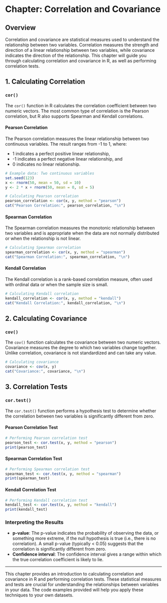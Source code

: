 # Chapter: Correlation and Covariance

## Overview

Correlation and covariance are statistical measures used to understand the relationship between two variables. Correlation measures the strength and direction of a linear relationship between two variables, while covariance indicates the direction of the relationship. This chapter will guide you through calculating correlation and covariance in R, as well as performing correlation tests.

## 1. Calculating Correlation

### `cor()`

The `cor()` function in R calculates the correlation coefficient between two numeric vectors. The most common type of correlation is the Pearson correlation, but R also supports Spearman and Kendall correlations.

#### Pearson Correlation

The Pearson correlation measures the linear relationship between two continuous variables. The result ranges from -1 to 1, where:

- 1 indicates a perfect positive linear relationship,
- -1 indicates a perfect negative linear relationship, and
- 0 indicates no linear relationship.

```r
# Example data: Two continuous variables
set.seed(123)
x <- rnorm(50, mean = 50, sd = 10)
y <- 2 * x + rnorm(50, mean = 0, sd = 5)

# Calculating Pearson correlation
pearson_correlation <- cor(x, y, method = "pearson")
cat("Pearson Correlation:", pearson_correlation, "\n")
```

#### Spearman Correlation

The Spearman correlation measures the monotonic relationship between two variables and is appropriate when the data are not normally distributed or when the relationship is not linear.

```r
# Calculating Spearman correlation
spearman_correlation <- cor(x, y, method = "spearman")
cat("Spearman Correlation:", spearman_correlation, "\n")
```

#### Kendall Correlation

The Kendall correlation is a rank-based correlation measure, often used with ordinal data or when the sample size is small.

```r
# Calculating Kendall correlation
kendall_correlation <- cor(x, y, method = "kendall")
cat("Kendall Correlation:", kendall_correlation, "\n")
```

## 2. Calculating Covariance

### `cov()`

The `cov()` function calculates the covariance between two numeric vectors. Covariance measures the degree to which two variables change together. Unlike correlation, covariance is not standardized and can take any value.

```r
# Calculating covariance
covariance <- cov(x, y)
cat("Covariance:", covariance, "\n")
```

## 3. Correlation Tests

### `cor.test()`

The `cor.test()` function performs a hypothesis test to determine whether the correlation between two variables is significantly different from zero.

#### Pearson Correlation Test

```r
# Performing Pearson correlation test
pearson_test <- cor.test(x, y, method = "pearson")
print(pearson_test)
```

#### Spearman Correlation Test

```r
# Performing Spearman correlation test
spearman_test <- cor.test(x, y, method = "spearman")
print(spearman_test)
```

#### Kendall Correlation Test

```r
# Performing Kendall correlation test
kendall_test <- cor.test(x, y, method = "kendall")
print(kendall_test)
```

### Interpreting the Results

- **p-value**: The p-value indicates the probability of observing the data, or something more extreme, if the null hypothesis is true (i.e., there is no correlation). A small p-value (typically < 0.05) suggests that the correlation is significantly different from zero.
- **Confidence interval**: The confidence interval gives a range within which the true correlation coefficient is likely to lie.

---

This chapter provides an introduction to calculating correlation and covariance in R and performing correlation tests. These statistical measures and tests are crucial for understanding the relationships between variables in your data. The code examples provided will help you apply these techniques to your own datasets.




